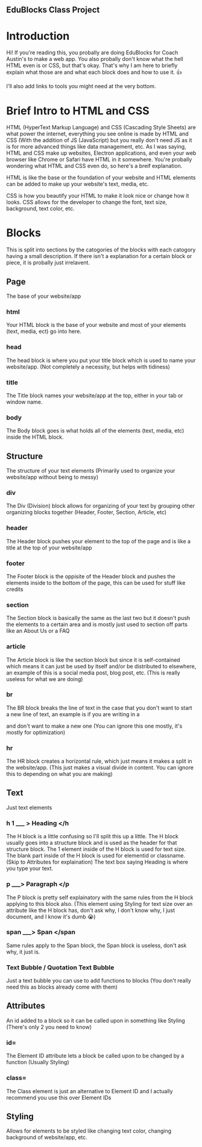## EduBlocks Class Project

# Introduction
Hi! If you're reading this, you probally are doing EduBlocks for Coach Austin's to make a web app.
You also probally don't know what the hell HTML even is or CSS, but that's okay. That's why I am here to
briefly explain what those are and what each block does and how to use it. 👍

I'll also add links to tools you might need at the very bottom.

# Brief Intro to HTML and CSS
HTML (HyperText Markup Language) and CSS (Cascading Style Sheets) are what power the internet, everything you see online is made by HTML and CSS (With the addition of JS (JavaScript) but you really don't need JS as it is for more advanced things like data management, etc. As I was saying, HTML and CSS make up websites, Electron applications, and even your web browser like Chrome or Safari have HTML in it somewhere. You're probally wondering what HTML and CSS even do, so here's a breif explanation. 

HTML is like the base or the foundation of your website and HTML elements can be added to make up your website's text, media, etc.

CSS is how you beautify your HTML to make it look nice or change how it looks. CSS allows for the developer to change the font, text size, background, text color, etc.

# Blocks
 This is split into sections by the catogories of the blocks with each catogory having a small description. If there isn't a explanation for a certain
 block or piece, it is probally just irrelavent.
 
## Page
The base of your website/app

### html
Your HTML block is the base of your website and most of your elements (text, media, ect) go into here.
 
### head
The head block is where you put your title block which is used to name your website/app. (Not completely a necessity, but helps with tidiness)
 
### title
The Title block names your website/app at the top, either in your tab or window name.
 
### body
The Body block goes is what holds all of the elements (text, media, etc) inside the HTML block.

## Structure
The structure of your text elements (Primarily used to organize your website/app without being to messy)

### div
The Div (Division) block allows for organizing of your text by grouping other organizing blocks together (Header, Footer, Section, Article, etc)

### header
The Header block pushes your element to the top of the page and is like a title at the top of your website/app
### footer
The Footer block is the oppisite of the Header block and pushes the elements inside to the bottom of the page, this can be used for 
stuff like credits

### section
The Section block is basically the same as the last two but it doesn't push the elements to a certain area and is mostly just used to 
section off parts like an About Us or a FAQ

### article
The Article block is like the section block but since it is self-contained which means it can just be used by itself and/or be distributed to elsewhere, 
an example of this is a social media post, blog post, etc. (This is really useless for what we are doing)

### br
The BR block breaks the line of text in the case that you don't want to start a new line of text, an example is if you are writing in a <p> and don't want to make a new one
(You can ignore this one mostly, it's mostly for optimization)

### hr
The HR block creates a horizontal rule, which just means it makes a split in the website/app. (This just makes a visual divide in content. You can ignore this to depending
on what you are making)

## Text
Just text elements
### h 1 ___ > Heading </h
The H block is a little confusing so I'll split this up a little.
The H block usually goes into a structure block and is used as the header for that structure block.
The 1 element inside of the H block is used for text size.
The blank part inside of the H block is used for elementid or classname. (Skip to Attributes for explaination)
The text box saying Heading is where you type your text.

### p ___> Paragraph </p
The P block is pretty self explainatory with the same rules from the H block applying to this block also. (This element using Styling for text size over an attribute like the H block has, don't ask why, I don't know why,
I just document, and I know it's dumb 😭)

### span ___> Span </span
Same rules apply to the Span block, the Span block is useless, don't ask why, it just is.

### Text Bubble / Quotation Text Bubble
Just a text bubble you can use to add functions to blocks (You don't really need this as blocks already come with them)

## Attributes
An id added to a block so it can be called upon in something like Styling (There's only 2 you need to know)

### id=
The Element ID attribute lets a block be called upon to be changed by a function (Usually Styling)

### class=
The Class element is just an alternative to Element ID and I actually recommend you use this over Element IDs

## Styling
Allows for elements to be styled like changing text color, changing background of website/app, etc.

### <style>
The Style block is the base of your styling blocks. This block should never go into the HTML block. All Styling blocks should go into this block (text-color, text-allign, background-color, etc)

### .classname
The .classname block allows for styling blocks only apply to other elements with the same classname. (Highly Recommended to Use)

### :before/:after/:focus/:hover
These blocks allow for effects to happen on buttons when an action is done. For example when I hover my mouse over an element, it enlarges slightly to add depth.

### Color Block
The color block can be used to color things, one issue is doesn't have as much color customization as RGBA or Hex Code. (I don't know how else to explain and it is insanely easy to understand)

### rgba
The RGBA block is quite hard to explain but it uses numbers to color instead of a UI or Hex Code. (Link for RGBA Color Picker at the bottom)

### Text Styling
Theres not much to explain here and all the blocks are pretty self explainatory
Also in the text-color you can drag a RGBA, Hex Code, or a Color Block into the little area that says some gibberish to pick the color.

### Display Styling
Theres only one Thing you need to know for this one and it is the Display block which is the first one you will see.
The display block can make you element act like a box or make it flex, you won't really need this but I only told you because it can help with some issues.

### Spacing
I won't explain each block but this is one of the most important Styling catogories so I'll give you the defintion for margin and padding.
In CSS, padding refers to the space between the content of an element and its border. It is used to create space inside an element, pushing the content away from the edges of the element's border.
In CSS, margin is the space outside an element's border. It creates distance between the element and surrounding elements. Essentially, the margin pushes the element away from its neighbors, allowing for spacing between them.

### Background
Pretty self explainatory and the features should be pretty simple if you been following along 🙄

### Border
These blocks add a border to your elements

### Other (Cursor)
The Cursor block lets you change the cursor that shows on your website/app


## Media
Media is pretty self explainatory and all the blocks have mostly the same rules just a different type of media.
The only thing you need to know is how to get iage urls, which there should be a youtube video showing you how. I'm sorry if you can get it on mobile
If your EduBlocks gets stuck when pasting image URL just reset the tab and hope auto save is enabled so make sure to save before pasting in a img URL. Your image should show up on your preview.

## Forms
These blocks allow the user to summit data to the website/app

## Tables
These blocks allow for creating tables which can be used to organize or display data.

## Lists
I don't know, make lists?

## Script
I don't recommend this, but if you really want to flex, I guess you can? I don't want compition, so I ain't explaining this. Go find an HTML tutorial on how to use emmbedded JS or something.

# Links
### EduBlocks
```
https://edublocks.org/
```

### Color Picker / Hex Picker
```
https://www.google.com/search?client=firefox-b-e&q=google+color+picker
```

### RGBA Color Picker
```
https://rgbacolorpicker.com/
```

### How To Get Image URL For Media Blocks
```
https://youtu.be/AjG9Kwhmwok?si=ZrSRddU73SyTD7WU
```

### Simple Website/Web App Sample
```
https://app.edublocks.org/project/GydsKFy0bpZb50X2Ykh73SGhQqu2/EIUodYZnYYuU9SxcorX3
```

### Advanced Website/Web App Sample
```
https://app.edublocks.org/project/GydsKFy0bpZb50X2Ykh73SGhQqu2/k6V1cuPJ51HTJWM9FAFz
```

# Extras
Just extra info

### Text Code in EduBlocks
If you look above your preview in EduBlocks you can see a code button. This button allows you code your website with text-based-coding over block-based-coding. (I don't recommend using this unless you know what you are doing, as it can mess everything up if done wrong)

### Native Desktop App?
Yep, you can make a desktop app with your EduBlocks code with Electron. I decided to explain what to do in different repository which is linked below. (This won't work on the MacBooks as they have restrictions on what can be installed and ask Coach Austin before installing something on the Windows laptops)
```
https://github.com/wakefulblock262/html-edublocks-to-electron
```

# The End
And that's all for now and I probally will add more later. If you still don't understand, come talk to me or Coach Austin and we can help, but I don't know aobut Coach Austin, he might just send you to me.
Also the text is bugged for some reason so some headers might now show up :( 
(I think I fixed most of them)

# Credits?
Made by yours truly, Everett :)
